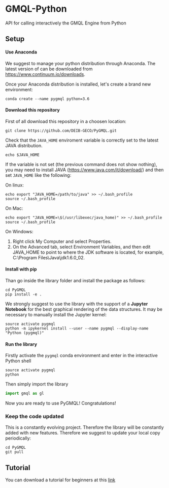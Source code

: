 # GMQL-Python
API for calling interactively the GMQL Engine from Python

## Setup

#### Use Anaconda
We suggest to manage your python distribution through Anaconda. 
The latest version of can be downloaded from https://www.continuum.io/downloads.

Once your Anaconda distribution is installed, let's create a brand new environment:
```
conda create --name pygmql python=3.6
```

#### Download this repository
First of all download this repository in a choosen location:
```
git clone https://github.com/DEIB-GECO/PyGMQL.git
```
Check that the `JAVA_HOME` enviroment variable is correctly set to 
the latest JAVA distribution.
```
echo $JAVA_HOME
```
If the variable is not set (the previous command does not show nothing), you may need
to install JAVA (https://www.java.com/it/download/) and then set `JAVA_HOME` like the following:

On linux:
```
echo export "JAVA_HOME=/path/to/java" >> ~/.bash_profile
source ~/.bash_profile
```

On Mac:
```
echo export "JAVA_HOME=\$(/usr/libexec/java_home)" >> ~/.bash_profile
source ~/.bash_profile
```

On Windows:

1. Right click My Computer and select Properties.
2. On the Advanced tab, select Environment Variables, and then 
edit JAVA_HOME to point to where the JDK software is located, 
for example, C:\Program Files\Java\jdk1.6.0_02.

#### Install with pip
Than go inside the library folder and install the package as follows:
```
cd PyGMQL
pip install -e .
```

We strongly suggest to use the library with the support of a **Jupyter Notebook**
for the best graphical rendering of the data structures.
It may be necessary to manually install the Jupyter kernel:
```
source activate pygmql
python -m ipykernel install --user --name pygmql --display-name "Python (pygmql)"
```

#### Run the library
Firstly activate the `pygmql` conda environment and enter in the interactive 
Python shell
```
source activate pygmql
python
```

Then simply import the library
```python
import gmql as gl
```
Now you are ready to use PyGMQL! Congratulations!

### Keep the code updated
This is a constantly evolving project. Therefore the library will be
constantly added with new features. Therefore we suggest to update your
local copy periodically:
```
cd PyGMQL
git pull
```

## Tutorial
You can download a tutorial for beginners at this [link](https://www.dropbox.com/s/48cr8hvuytcufgj/Tutorial_PyGMQL.zip?dl=0) 
